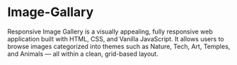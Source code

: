 # Image-Gallary
Responsive Image Gallery is a visually appealing, fully responsive web application built with HTML, CSS, and Vanilla JavaScript. It allows users to browse images categorized into themes such as Nature, Tech, Art, Temples, and Animals — all within a clean, grid-based layout. 
